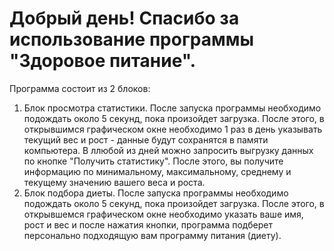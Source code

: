 # Добрый день! Спасибо за использование программы "Здоровое питание". 
Программа состоит из 2 блоков:
1. Блок просмотра статистики. После запуска программы необходимо подождать около 5 секунд, пока произойдет загрузка. После этого, в открывшимся графическом окне необходимо 1 раз в день указывать текущий вес и рост - данные будут сохранятся в памяти компьютера. В ллюбой из дней можно запросить выгрузку данных по кнопке "Получить статистику". После этого, вы получите информацию по минимальному, максимальному, среднему и текущему значению вашего веса и роста.
2. Блок подбора диеты. После запуска программы необходимо подождать около 5 секунд, пока произойдет загрузка. После этого, в открывшемся графическом окне необходимо указать ваше имя, рост и вес и после нажатия кнопки, программа подберет персонально подходящую вам программу питания (диету).
